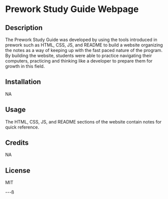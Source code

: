 # Prework Study Guide Webpage

## Description

The Prework Study Guide was developed by using the tools introduced in prework such as HTML, CSS, JS, and README to build a website organizing the notes as a way of keeping up with the fast paced nature of the program. By building the website, students were able to practice navigating their computers, practicing and thinking like a developer to prepare them for growth in this field.

## Installation

NA

## Usage

The HTML, CSS, JS, and README sections of the website contain notes for quick reference.

## Credits

NA

## License

MIT

---ß